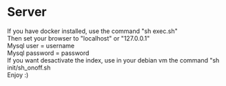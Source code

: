 # Server
If you have docker installed, use the command "sh exec.sh" \
Then set your browser to "localhost" or "127.0.0.1" \
Mysql user = username \
Mysql password = password \
If you want desactivate the index, use in your debian vm the command "sh init/sh_onoff.sh \
Enjoy :)
